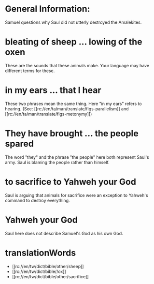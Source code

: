 # General Information:

Samuel questions why Saul did not utterly destroyed the Amalekites.

# bleating of sheep ... lowing of the oxen

These are the sounds that these animals make. Your language may have different terms for these.

# in my ears ... that I hear

These two phrases mean the same thing. Here "in my ears" refers to hearing. (See: [[rc://en/ta/man/translate/figs-parallelism]] and [[rc://en/ta/man/translate/figs-metonymy]])

# They have brought ... the people spared

The word "they" and the phrase "the people" here both represent Saul's army. Saul is blaming the people rather than himself.

# to sacrifice to Yahweh your God

Saul is arguing that animals for sacrifice were an exception to Yahweh's command to destroy everything.

# Yahweh your God

Saul here does not describe Samuel's God as his own God.

# translationWords

* [[rc://en/tw/dict/bible/other/sheep]]
* [[rc://en/tw/dict/bible//ox]]
* [[rc://en/tw/dict/bible/other/sacrifice]]